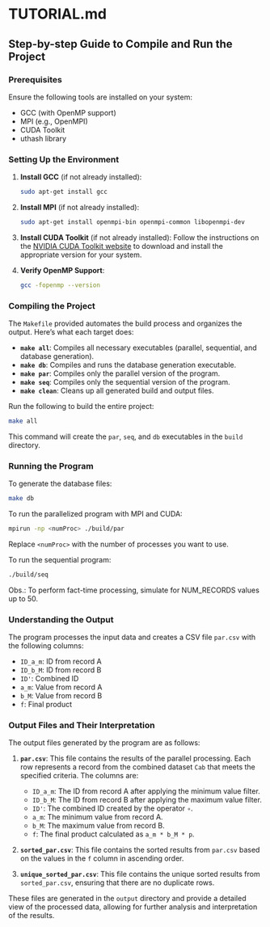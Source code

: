 # TUTORIAL.md

## Step-by-step Guide to Compile and Run the Project

### Prerequisites

Ensure the following tools are installed on your system:

- GCC (with OpenMP support)
- MPI (e.g., OpenMPI)
- CUDA Toolkit
- uthash library

### Setting Up the Environment

1. **Install GCC** (if not already installed):

   ```bash
   sudo apt-get install gcc
   ```

2. **Install MPI** (if not already installed):

   ```bash
   sudo apt-get install openmpi-bin openmpi-common libopenmpi-dev
   ```

3. **Install CUDA Toolkit** (if not already installed):
   Follow the instructions on the [NVIDIA CUDA Toolkit website](https://developer.nvidia.com/cuda-downloads) to download and install the appropriate version for your system.

4. **Verify OpenMP Support**:

   ```bash
   gcc -fopenmp --version
   ```

### Compiling the Project

The `Makefile` provided automates the build process and organizes the output. Here’s what each target does:

- **`make all`**: Compiles all necessary executables (parallel, sequential, and database generation).
- **`make db`**: Compiles and runs the database generation executable.
- **`make par`**: Compiles only the parallel version of the program.
- **`make seq`**: Compiles only the sequential version of the program.
- **`make clean`**: Cleans up all generated build and output files.

Run the following to build the entire project:

```bash
make all
```

This command will create the `par`, `seq`, and `db` executables in the `build` directory.

### Running the Program

To generate the database files:

```bash
make db
```

To run the parallelized program with MPI and CUDA:

```bash
mpirun -np <numProc> ./build/par
```

Replace `<numProc>` with the number of processes you want to use.

To run the sequential program:

```bash
./build/seq
```

Obs.: To perform fact-time processing, simulate for NUM_RECORDS values ​​up to 50.

### Understanding the Output

The program processes the input data and creates a CSV file `par.csv` with the following columns:

- `ID_a_m`: ID from record A
- `ID_b_M`: ID from record B
- `ID'`: Combined ID
- `a_m`: Value from record A
- `b_M`: Value from record B
- `f`: Final product

### Output Files and Their Interpretation

The output files generated by the program are as follows:

1. **`par.csv`**: This file contains the results of the parallel processing. Each row represents a record from the combined dataset `Cab` that meets the specified criteria. The columns are:
   - `ID_a_m`: The ID from record A after applying the minimum value filter.
   - `ID_b_M`: The ID from record B after applying the maximum value filter.
   - `ID'`: The combined ID created by the operator `∘`.
   - `a_m`: The minimum value from record A.
   - `b_M`: The maximum value from record B.
   - `f`: The final product calculated as `a_m * b_M * p`.

2. **`sorted_par.csv`**: This file contains the sorted results from `par.csv` based on the values in the `f` column in ascending order.

3. **`unique_sorted_par.csv`**: This file contains the unique sorted results from `sorted_par.csv`, ensuring that there are no duplicate rows.

These files are generated in the `output` directory and provide a detailed view of the processed data, allowing for further analysis and interpretation of the results.
